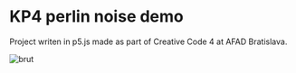 # KP4 perlin noise demo

Project writen in p5.js made as part of Creative Code 4 at AFAD Bratislava. 

![brut](https://github.com/user-attachments/assets/6c91d862-79e3-400f-8eb3-daabddfbe6bc)
